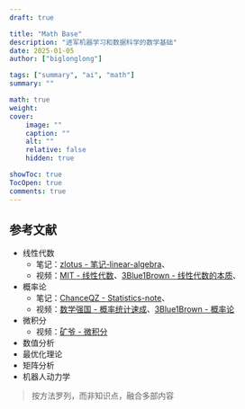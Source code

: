 ```yaml
---
draft: true

title: "Math Base"
description: "进军机器学习和数据科学的数学基础"
date: 2025-01-05
author: ["biglonglong"]

tags: ["summary", "ai", "math"]
summary: ""

math: true
weight:
cover:
    image: ""
    caption: ""
    alt: ""
    relative: false
    hidden: true

showToc: true
TocOpen: true
comments: true
---
```


## 参考文献

- 线性代数
  - 笔记：[zlotus - 笔记-linear-algebra](https://github.com/zlotus/笔记-linear-algebra)、
  - 视频：[MIT - 线性代数](https://www.bilibili.com/video/BV1xS4y1L7w5/?vd_source=1a278fe24f00dd5c69f2875b5add5a19)*、*[3Blue1Brown - 线性代数的本质](https://www.bilibili.com/video/BV1ys411472E/?spm_id_from=333.1387.collection.video_card.click&vd_source=1a278fe24f00dd5c69f2875b5add5a19)、
- 概率论
  - 笔记：[ChanceQZ - Statistics-note](https://github.com/ChanceQZ/Statistics-note)、
  - 视频：[数学强国 - 概率统计速成](https://www.bilibili.com/video/BV1TJ411y7Zp/?spm_id_from=333.337.search-card.all.click&vd_source=1a278fe24f00dd5c69f2875b5add5a19)、[3Blue1Brown - 概率论](https://space.bilibili.com/88461692/channel/seriesdetail?sid=1528924)
- 微积分
  - 视频：[矿爷 - 微积分](https://www.bilibili.com/video/BV1Lt411r7NQ/?spm_id_from=333.337.search-card.all.click)
- 数值分析
- 最优化理论
- 矩阵分析
- 机器人动力学

> 按方法罗列，而非知识点，融合多部内容
